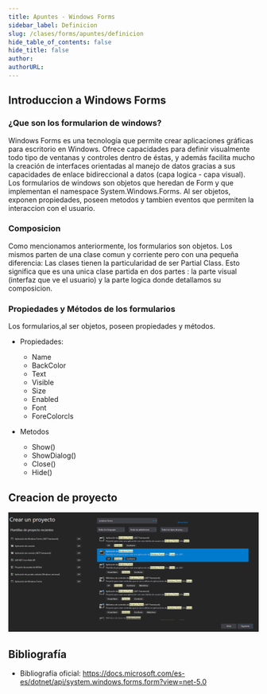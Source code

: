 ```yaml
---
title: Apuntes - Windows Forms
sidebar_label: Definicion
slug: /clases/forms/apuntes/definicion
hide_table_of_contents: false
hide_title: false
author: 
authorURL: 
---
```



## Introduccion a Windows Forms

### ¿Que son los formularion de windows?
Windows Forms es una tecnología que permite crear aplicaciones gráficas para escritorio en Windows. Ofrece capacidades para definir visualmente todo tipo de ventanas y controles dentro de éstas, y además facilita mucho la creación de interfaces orientadas al manejo de datos gracias a sus capacidades de enlace bidireccional a datos (capa logica - capa visual).
Los formularios de windows son objetos que heredan de Form y que implementan el namespace System.Windows.Forms. 
Al ser objetos, exponen propiedades, poseen metodos y tambien eventos que permiten la interaccion con el usuario.

### Composicion

Como mencionamos anteriormente, los formularios son objetos. Los mismos parten de una clase comun y corriente pero con una pequeña diferencia: Las clases tienen la particularidad de ser Partial Class. Esto significa que es una unica clase partida en dos partes : la parte visual (interfaz que ve el usuario) y la parte logica donde detallamos su composicion.


### Propiedades y Métodos de los formularios

Los formularios,al ser objetos, poseen propiedades y métodos. 

+ Propiedades:
    + Name
    + BackColor
    + Text 
    + Visible
    + Size
    + Enabled
    + Font
    + ForeColorcls

+ Metodos
    + Show()
    + ShowDialog()
    + Close()
    + Hide()

## Creacion de proyecto

![Template Windows Forms Visual Studio](/clases/05-forms/apuntes/crearprog.png)

## Bibliografía 

+ Bibliografía oficial: https://docs.microsoft.com/es-es/dotnet/api/system.windows.forms.form?view=net-5.0


